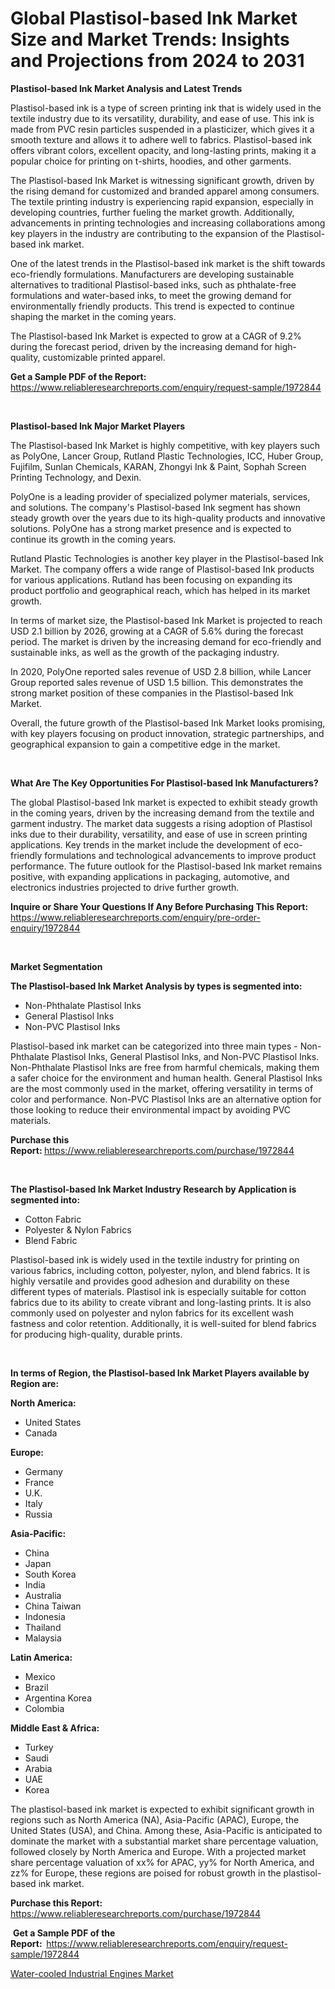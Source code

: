 <p><h1>Global Plastisol-based Ink Market Size and Market Trends: Insights and Projections from 2024 to 2031</h1></p><p><strong>Plastisol-based Ink Market Analysis and Latest Trends</strong></p>
<p><p>Plastisol-based ink is a type of screen printing ink that is widely used in the textile industry due to its versatility, durability, and ease of use. This ink is made from PVC resin particles suspended in a plasticizer, which gives it a smooth texture and allows it to adhere well to fabrics. Plastisol-based ink offers vibrant colors, excellent opacity, and long-lasting prints, making it a popular choice for printing on t-shirts, hoodies, and other garments.</p><p>The Plastisol-based Ink Market is witnessing significant growth, driven by the rising demand for customized and branded apparel among consumers. The textile printing industry is experiencing rapid expansion, especially in developing countries, further fueling the market growth. Additionally, advancements in printing technologies and increasing collaborations among key players in the industry are contributing to the expansion of the Plastisol-based ink market.</p><p>One of the latest trends in the Plastisol-based ink market is the shift towards eco-friendly formulations. Manufacturers are developing sustainable alternatives to traditional Plastisol-based inks, such as phthalate-free formulations and water-based inks, to meet the growing demand for environmentally friendly products. This trend is expected to continue shaping the market in the coming years.</p><p>The Plastisol-based Ink Market is expected to grow at a CAGR of 9.2% during the forecast period, driven by the increasing demand for high-quality, customizable printed apparel.</p></p>
<p><strong>Get a Sample PDF of the Report:&nbsp;</strong> <a href="https://www.reliableresearchreports.com/enquiry/request-sample/1972844">https://www.reliableresearchreports.com/enquiry/request-sample/1972844</a></p>
<p>&nbsp;</p>
<p><strong>Plastisol-based Ink Major Market Players</strong></p>
<p><p>The Plastisol-based Ink Market is highly competitive, with key players such as PolyOne, Lancer Group, Rutland Plastic Technologies, ICC, Huber Group, Fujifilm, Sunlan Chemicals, KARAN, Zhongyi Ink & Paint, Sophah Screen Printing Technology, and Dexin. </p><p>PolyOne is a leading provider of specialized polymer materials, services, and solutions. The company's Plastisol-based Ink segment has shown steady growth over the years due to its high-quality products and innovative solutions. PolyOne has a strong market presence and is expected to continue its growth in the coming years.</p><p>Rutland Plastic Technologies is another key player in the Plastisol-based Ink Market. The company offers a wide range of Plastisol-based Ink products for various applications. Rutland has been focusing on expanding its product portfolio and geographical reach, which has helped in its market growth.</p><p>In terms of market size, the Plastisol-based Ink Market is projected to reach USD 2.1 billion by 2026, growing at a CAGR of 5.6% during the forecast period. The market is driven by the increasing demand for eco-friendly and sustainable inks, as well as the growth of the packaging industry.</p><p>In 2020, PolyOne reported sales revenue of USD 2.8 billion, while Lancer Group reported sales revenue of USD 1.5 billion. This demonstrates the strong market position of these companies in the Plastisol-based Ink Market.</p><p>Overall, the future growth of the Plastisol-based Ink Market looks promising, with key players focusing on product innovation, strategic partnerships, and geographical expansion to gain a competitive edge in the market.</p></p>
<p>&nbsp;</p>
<p><strong>What Are The Key Opportunities For Plastisol-based Ink Manufacturers?</strong></p>
<p><p>The global Plastisol-based Ink market is expected to exhibit steady growth in the coming years, driven by the increasing demand from the textile and garment industry. The market data suggests a rising adoption of Plastisol inks due to their durability, versatility, and ease of use in screen printing applications. Key trends in the market include the development of eco-friendly formulations and technological advancements to improve product performance. The future outlook for the Plastisol-based Ink market remains positive, with expanding applications in packaging, automotive, and electronics industries projected to drive further growth.</p></p>
<p><strong>Inquire or Share Your Questions If Any Before Purchasing This Report:</strong> <a href="https://www.reliableresearchreports.com/enquiry/pre-order-enquiry/1972844">https://www.reliableresearchreports.com/enquiry/pre-order-enquiry/1972844</a></p>
<p>&nbsp;</p>
<p><strong>Market Segmentation</strong></p>
<p><strong>The Plastisol-based Ink Market Analysis by types is segmented into:</strong></p>
<p><ul><li>Non-Phthalate Plastisol Inks</li><li>General Plastisol Inks</li><li>Non-PVC Plastisol Inks</li></ul></p>
<p><p>Plastisol-based ink market can be categorized into three main types - Non-Phthalate Plastisol Inks, General Plastisol Inks, and Non-PVC Plastisol Inks. Non-Phthalate Plastisol Inks are free from harmful chemicals, making them a safer choice for the environment and human health. General Plastisol Inks are the most commonly used in the market, offering versatility in terms of color and performance. Non-PVC Plastisol Inks are an alternative option for those looking to reduce their environmental impact by avoiding PVC materials.</p></p>
<p><strong>Purchase this Report:&nbsp;</strong><a href="https://www.reliableresearchreports.com/purchase/1972844">https://www.reliableresearchreports.com/purchase/1972844</a></p>
<p>&nbsp;</p>
<p><strong>The Plastisol-based Ink Market Industry Research by Application is segmented into:</strong></p>
<p><ul><li>Cotton Fabric</li><li>Polyester & Nylon Fabrics</li><li>Blend Fabric</li></ul></p>
<p><p>Plastisol-based ink is widely used in the textile industry for printing on various fabrics, including cotton, polyester, nylon, and blend fabrics. It is highly versatile and provides good adhesion and durability on these different types of materials. Plastisol ink is especially suitable for cotton fabrics due to its ability to create vibrant and long-lasting prints. It is also commonly used on polyester and nylon fabrics for its excellent wash fastness and color retention. Additionally, it is well-suited for blend fabrics for producing high-quality, durable prints.</p></p>
<p>&nbsp;</p>
<p><strong>In terms of Region, the Plastisol-based Ink Market Players available by Region are:</strong></p>
<p>
    <p> <strong> North America: </strong>
        <ul>
            <li>United States</li>
            <li>Canada</li>
        </ul>
        </p> 
    <p> <strong> Europe: </strong>
        <ul>
            <li>Germany</li>
            <li>France</li>
            <li>U.K.</li>
            <li>Italy</li>
            <li>Russia</li>
        </ul>
        </p> 
    <p> <strong> Asia-Pacific: </strong>
        <ul>
            <li>China</li>
            <li>Japan</li>
            <li>South Korea</li>
            <li>India</li>
            <li>Australia</li>
            <li>China Taiwan</li>
            <li>Indonesia</li>
            <li>Thailand</li>
            <li>Malaysia</li>
        </ul>
        </p> 
    <p> <strong> Latin America: </strong>
        <ul>
            <li>Mexico</li>
            <li>Brazil</li>
            <li>Argentina Korea</li>
            <li>Colombia</li>
        </ul>
        </p> 
    <p> <strong> Middle East & Africa: </strong>
        <ul>
            <li>Turkey</li>
            <li>Saudi</li>
            <li>Arabia</li>
            <li>UAE</li>
            <li>Korea</li>
        </ul>
    </p>
    </p>
<p><p>The plastisol-based ink market is expected to exhibit significant growth in regions such as North America (NA), Asia-Pacific (APAC), Europe, the United States (USA), and China. Among these, Asia-Pacific is anticipated to dominate the market with a substantial market share percentage valuation, followed closely by North America and Europe. With a projected market share percentage valuation of xx% for APAC, yy% for North America, and zz% for Europe, these regions are poised for robust growth in the plastisol-based ink market.</p></p>
<p><strong>Purchase this Report: </strong><a href="https://www.reliableresearchreports.com/purchase/1972844">https://www.reliableresearchreports.com/purchase/1972844</a></p>
<p>&nbsp;<strong>Get a Sample PDF of the Report:&nbsp;&nbsp;</strong><a href="https://www.reliableresearchreports.com/enquiry/request-sample/1972844">https://www.reliableresearchreports.com/enquiry/request-sample/1972844</a></p>
<p><strong></strong></p>
<p><p><a href="https://crocus-run-b5a.notion.site/Water-cooled-Industrial-Engines-Market-Research-Report-The-Key-To-Successful-Business-Strategy-Fore-807439d0e7c14c869af0116cf1f6c1f8">Water-cooled Industrial Engines Market</a></p></p>